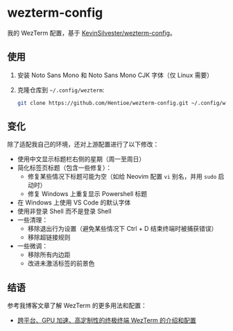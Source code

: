 # wezterm-config

我的 WezTerm 配置，基于 [KevinSilvester/wezterm-config](https://github.com/KevinSilvester/wezterm-config)。

## 使用

1. 安装 Noto Sans Mono 和 Noto Sans Mono CJK 字体（仅 Linux 需要）
1. 克隆仓库到 `~/.config/wezterm`:

   ```sh
   git clone https://github.com/Hentioe/wezterm-config.git ~/.config/wezterm
   ```

## 变化

除了适配我自己的环境，还对上游配置进行了以下修改：

- 使用中文显示标题栏右侧的星期（周一至周日）
- 简化标签页标题（包含一些修复）：
  - 修复某些情况下标题可能为空（如给 Neovim 配置 `vi` 别名，并用 `sudo` 启动时）
  - 修复 Windows 上重复显示 Powershell 标题
- 在 Windows 上使用 VS Code 的默认字体
- 使用非登录 Shell 而不是登录 Shell
- 一些清理：
  - 移除退出行为设置（避免某些情况下 Ctrl + D 结束终端时被捕获错误）
  - 移除超链接规则
- 一些微调：
  - 移除所有内边距
  - 改进未激活标签的前景色

## 结语

参考我博客文章了解 WezTerm 的更多用法和配置：

- [跨平台、GPU 加速、高定制性的终极终端 WezTerm 的介绍和配置](https://blog.hentioe.dev/posts/wezterm.html)
